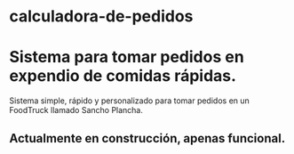 # calculadora-de-pedidos
# Sistema para tomar pedidos en expendio de comidas rápidas.

Sistema simple, rápido y personalizado para tomar pedidos en un FoodTruck llamado Sancho Plancha.
## Actualmente en construcción, apenas funcional.
